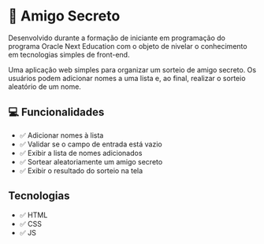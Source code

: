 # 🎁 Amigo Secreto

Desenvolvido durante a formação de iniciante em programação do programa Oracle Next Education com o objeto de nivelar o conhecimento em tecnologias simples de front-end. 

Uma aplicação web simples para organizar um sorteio de amigo secreto. Os usuários podem adicionar nomes a uma lista e, ao final, realizar o sorteio aleatório de um nome.

## 💻 Funcionalidades

- ✅ Adicionar nomes à lista
- ✅ Validar se o campo de entrada está vazio
- ✅ Exibir a lista de nomes adicionados
- ✅ Sortear aleatoriamente um amigo secreto
- ✅ Exibir o resultado do sorteio na tela

## Tecnologias
- ✅ HTML
- ✅ CSS
- ✅ JS
